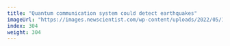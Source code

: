 ```yaml
---
title: "Quantum communication system could detect earthquakes"
imageUrl: "https://images.newscientist.com/wp-content/uploads/2022/05/16165756/SEI_103772762.jpg?width=600"
index: 304
weight: 304
---
```

